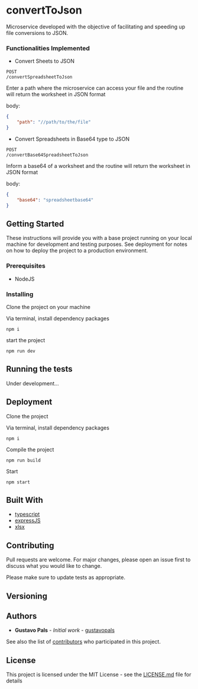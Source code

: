 # convertToJson

Microservice developed with the objective of facilitating and speeding up file conversions to JSON.

### Functionalities Implemented

-   Convert Sheets to JSON

```
POST
/convertSpreadsheetToJson
```

Enter a path where the microservice can access your file and the routine will return the worksheet in JSON format

body:

```json
{
	"path": "//path/to/the/file"
}
```

-   Convert Spreadsheets in Base64 type to JSON

```
POST
/convertBase64SpreadsheetToJson
```

Inform a base64 of a worksheet and the routine will return the worksheet in JSON format

body:

```json
{
	"base64": "spreadsheetbase64"
}
```

## Getting Started

These instructions will provide you with a base project running on your local machine for development and testing purposes. See deployment for notes on how to deploy the project to a production environment.

### Prerequisites

-   NodeJS

### Installing

Clone the project on your machine

Via terminal, install dependency packages

```
npm i
```

start the project

```
npm run dev
```

## Running the tests

Under development...

## Deployment

Clone the project

Via terminal, install dependency packages

```
npm i
```

Compile the project

```
npm run build
```

Start

```
npm start
```

## Built With

-   [typescript](https://www.typescriptlang.org/)
-   [expressJS](https://expressjs.com/pt-br/)
-   [xlsx](https://www.npmjs.com/package/xlsx)

## Contributing

Pull requests are welcome. For major changes, please open an issue first
to discuss what you would like to change.

Please make sure to update tests as appropriate.

## Versioning

## Authors

-   **Gustavo Pals** - _Initial work_ - [gustavopals](https://github.com/gustavopals)

See also the list of [contributors](https://github.com/your/project/contributors) who participated in this project.

## License

This project is licensed under the MIT License - see the [LICENSE.md](LICENSE.md) file for details
